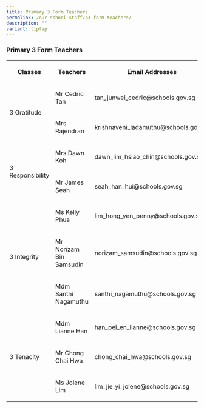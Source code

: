 ```yaml
---
title: Primary 3 Form Teachers
permalink: /our-school-staff/p3-form-teachers/
description: ""
variant: tiptap
---
```

<h3>Primary 3 Form Teachers</h3><table><tbody><tr><th rowspan="1" colspan="1"><p>Classes</p></th><th rowspan="1" colspan="1"><p>Teachers</p></th><th rowspan="1" colspan="1"><p>Email Addresses</p></th></tr><tr><td rowspan="2" colspan="1"><p>3 Gratitude</p></td><td rowspan="1" colspan="1"><p>Mr Cedric Tan</p></td><td rowspan="1" colspan="1"><p>tan_junwei_cedric@schools.gov.sg</p></td></tr><tr><td rowspan="1" colspan="1"><p>Mrs Rajendran</p></td><td rowspan="1" colspan="1"><p>krishnaveni_ladamuthu@schools.gov.sg</p></td></tr><tr><td rowspan="2" colspan="1"><p>3 Responsibility</p></td><td rowspan="1" colspan="1"><p>Mrs Dawn Koh</p></td><td rowspan="1" colspan="1"><p>dawn_lim_hsiao_chin@schools.gov.sg</p></td></tr><tr><td rowspan="1" colspan="1"><p>Mr James Seah</p></td><td rowspan="1" colspan="1"><p>seah_han_hui@schools.gov.sg</p></td></tr><tr><td rowspan="3" colspan="1"><p>3 Integrity</p></td><td rowspan="1" colspan="1"><p>Ms Kelly Phua</p></td><td rowspan="1" colspan="1"><p>lim_hong_yen_penny@schools.gov.sg</p></td></tr><tr><td rowspan="1" colspan="1"><p>Mr Norizam Bin Samsudin</p></td><td rowspan="1" colspan="1"><p>norizam_samsudin@schools.gov.sg</p></td></tr><tr><td rowspan="1" colspan="1"><p>Mdm Santhi Nagamuthu</p></td><td rowspan="1" colspan="1"><p>santhi_nagamuthu@schools.gov.sg</p></td></tr><tr><td rowspan="3" colspan="1"><p>3 Tenacity</p></td><td rowspan="1" colspan="1"><p>Mdm Lianne Han</p></td><td rowspan="1" colspan="1"><p>han_pei_en_lianne@schools.gov.sg</p></td></tr><tr><td rowspan="1" colspan="1"><p>Mr Chong Chai Hwa</p></td><td rowspan="1" colspan="1"><p>chong_chai_hwa@schools.gov.sg</p></td></tr><tr><td rowspan="1" colspan="1"><p>Ms Jolene Lim</p></td><td rowspan="1" colspan="1"><p>lim_jie_yi_jolene@schools.gov.sg</p></td></tr></tbody></table><p></p>
